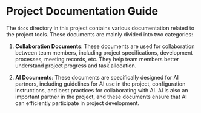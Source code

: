 # Project Documentation Guide

The `docs` directory in this project contains various documentation related to the project tools. These documents are mainly divided into two categories:

1. **Collaboration Documents**: These documents are used for collaboration between team members, including project specifications, development processes, meeting records, etc. They help team members better understand project progress and task allocation.

2. **AI Documents**: These documents are specifically designed for AI partners, including guidelines for AI use in the project, configuration instructions, and best practices for collaborating with AI. AI is also an important partner in the project, and these documents ensure that AI can efficiently participate in project development.

